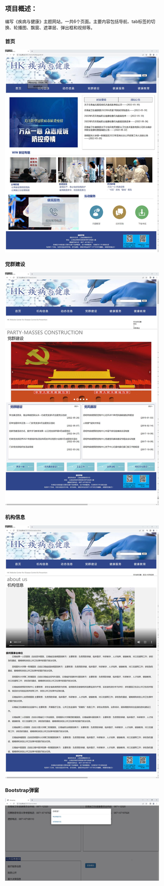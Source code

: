 ## 项目概述：
编写《疾病与健康》主题网站，一共6个页面。主要内容包括导航、tab标签的切换、轮播图、飘窗、遮罩层、弹出框和视频等。
### 首页
![image](https://github.com/ColdyNi/learning-code/blob/static/static%20website/%E5%9B%BE%E7%89%87/Html%E6%88%AA%E5%9B%BE/%E2%91%A0%E9%A6%96%E9%A1%B5.jpg)
### 党群建设
![image](https://github.com/ColdyNi/learning-code/blob/static/static%20website/%E5%9B%BE%E7%89%87/Html%E6%88%AA%E5%9B%BE/%E2%91%A3%E5%85%9A%E7%BE%A4%E5%BB%BA%E8%AE%BE.jpg)
### 机构信息
![image](https://github.com/ColdyNi/learning-code/blob/static/static%20website/%E5%9B%BE%E7%89%87/Html%E6%88%AA%E5%9B%BE/%E2%91%A1%E6%9C%BA%E6%9E%84%E4%BF%A1%E6%81%AF.jpg)
### Bootstrap弹窗
![image](https://github.com/ColdyNi/learning-code/blob/static/static%20website/%E5%9B%BE%E7%89%87/Html%E6%88%AA%E5%9B%BE/%E2%91%A4%E5%81%A5%E5%BA%B7%E6%9C%8D%E5%8A%A1%EF%BC%881%EF%BC%89.jpg)
